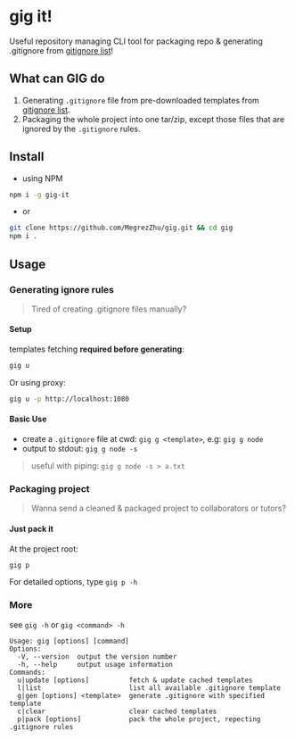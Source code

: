 # gig it!
Useful repository managing CLI tool for packaging repo & generating .gitignore from [gitignore list](https://github.com/github/gitignore)!

## What can GIG do

1. Generating `.gitignore` file from pre-downloaded templates from [gitignore list](https://github.com/github/gitignore).
2. Packaging the whole project into one tar/zip, except those files that are ignored by the `.gitignore` rules.

## Install

* using NPM

```bash
npm i -g gig-it
```

* or

```bash
git clone https://github.com/MegrezZhu/gig.git && cd gig
npm i .
```

## Usage

### Generating ignore rules

> Tired of creating .gitignore files manually?

#### Setup

templates fetching **required before generating**:

```bash
gig u
```

Or using proxy:

```bash
gig u -p http://localhost:1080
```

#### Basic Use

* create a `.gitignore` file at cwd: `gig g <template>`, e.g: `gig g node`
* output to stdout: `gig g node -s`

> useful with piping: `gig g node -s > a.txt`

### Packaging project

> Wanna send a cleaned & packaged project to collaborators or tutors?

#### Just pack it

At the project root:

```bash
gig p
```

For detailed options, type `gig p -h`

### More

see `gig -h` or `gig <command> -h`

```
Usage: gig [options] [command]
Options:
  -V, --version  output the version number
  -h, --help     output usage information
Commands:
  u|update [options]          fetch & update cached templates
  l|list                      list all available .gitignore template
  g|gen [options] <template>  generate .gitignore with specified template
  c|clear                     clear cached templates
  p|pack [options]            pack the whole project, repecting .gitignore rules
```
